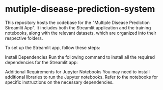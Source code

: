 # mutiple-disease-prediction-system

This repository hosts the codebase for the "Multiple Disease Prediction Streamlit App". It includes both the Streamlit application and the training notebooks, along with the relevant datasets, which are organized into their respective folders.

To set up the Streamlit app, follow these steps:

Install Dependencies
Run the following command to install all the required dependencies for the Streamlit app:


Additional Requirements for Jupyter Notebooks
You may need to install additional libraries to run the Jupyter notebooks. Refer to the notebooks for specific instructions on the necessary dependencies.
